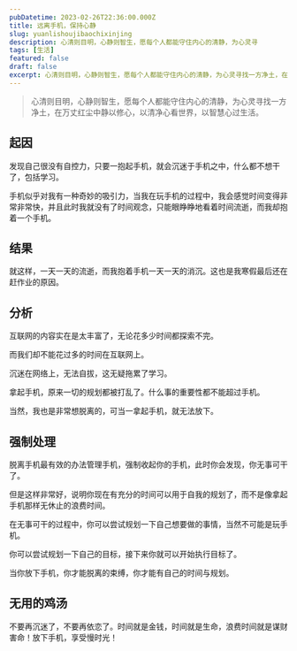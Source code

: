 ```yaml
---
pubDatetime: 2023-02-26T22:36:00.000Z
title: 远离手机，保持心静
slug: yuanlishoujibaochixinjing
description: 心清则目明，心静则智生，愿每个人都能守住内心的清静，为心灵寻
tags: [生活]
featured: false
draft: false
excerpt: 心清则目明，心静则智生，愿每个人都能守住内心的清静，为心灵寻找一方净土，在万丈红尘中静以修心，以清净心看世界，以智慧心过生活。起因发现自己很没有自控力，只要一抱起手机，就会沉迷于手机之中，什么都不想干
---
```


> 心清则目明，心静则智生，愿每个人都能守住内心的清静，为心灵寻找一方净土，在万丈红尘中静以修心，以清净心看世界，以智慧心过生活。

## 起因
发现自己很没有自控力，只要一抱起手机，就会沉迷于手机之中，什么都不想干了，包括学习。  

手机似乎对我有一种奇妙的吸引力，当我在玩手机的过程中，我会感觉时间变得非常非常快，并且此时我就没有了时间观念，只能眼睁睁地看着时间流逝，而我却抱着一个手机。

## 结果
就这样，一天一天的流逝，而我抱着手机一天一天的消沉。这也是我寒假最后还在赶作业的原因。

## 分析
互联网的内容实在是太丰富了，无论花多少时间都探索不完。

而我们却不能花过多的时间在互联网上。

沉迷在网络上，无法自拔，这无疑拖累了学习。

拿起手机，原来一切的规划都被打乱了。什么事的重要性都不能超过手机。

当然，我也是非常想脱离的，可当一拿起手机，就无法放下。  

## 强制处理
脱离手机最有效的办法管理手机，强制收起你的手机，此时你会发现，你无事可干了。

但是这样非常好，说明你现在有充分的时间可以用于自我的规划了，而不是像拿起手机那样无休止的浪费时间。

在无事可干的过程中，你可以尝试规划一下自己想要做的事情，当然不可能是玩手机。

你可以尝试规划一下自己的目标，接下来你就可以开始执行目标了。

当你放下手机，你才能脱离的束缚，你才能有自己的时间与规划。

## 无用的鸡汤
不要再沉迷了，不要再依恋了。时间就是金钱，时间就是生命，浪费时间就是谋财害命！放下手机，享受慢时光！
